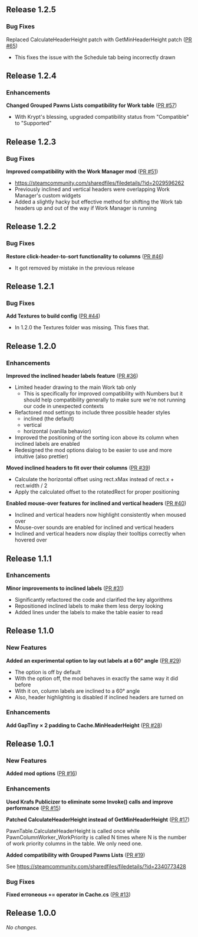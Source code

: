 ## Release 1.2.5

### Bug Fixes

Replaced CalculateHeaderHeight patch with GetMinHeaderHeight patch ([PR #65](https://github.com/CaptainArbitrary/CompactWorkTab/pull/65))

- This fixes the issue with the Schedule tab being incorrectly drawn

## Release 1.2.4

### Enhancements

**Changed Grouped Pawns Lists compatibility for Work table** ([PR #57](https://github.com/CaptainArbitrary/CompactWorkTab/pull/57))

- With Krypt's blessing, upgraded compatibility status from "Compatible" to "Supported"

## Release 1.2.3

### Bug Fixes

**Improved compatibility with the Work Manager mod** ([PR #51](https://github.com/CaptainArbitrary/CompactWorkTab/pull/51))

- https://steamcommunity.com/sharedfiles/filedetails/?id=2029596262
- Previously inclined and vertical headers were overlapping Work Manager's custom widgets
- Added a slightly hacky but effective method for shifting the Work tab headers up and out of the way if Work Manager is running

## Release 1.2.2

### Bug Fixes

**Restore click-header-to-sort functionality to columns** ([PR #46](https://github.com/CaptainArbitrary/CompactWorkTab/pull/46))

- It got removed by mistake in the previous release

## Release 1.2.1

### Bug Fixes

**Add Textures to build config** ([PR #44](https://github.com/CaptainArbitrary/CompactWorkTab/pull/44))

- In 1.2.0 the Textures folder was missing. This fixes that.

## Release 1.2.0

### Enhancements

**Improved the inclined header labels feature** ([PR #36](https://github.com/CaptainArbitrary/CompactWorkTab/pull/36))

- Limited header drawing to the main Work tab only
  - This is specifically for improved compatibility with Numbers but it should help compatibility generally to make sure we're not running our code in unexpected contexts
- Refactored mod settings to include three possible header styles
  - inclined (the default)
  - vertical
  - horizontal (vanilla behavior)
- Improved the positioning of the sorting icon above its column when inclined labels are enabled
- Redesigned the mod options dialog to be easier to use and more intuitive (also prettier)

**Moved inclined headers to fit over their columns** ([PR #39](https://github.com/CaptainArbitrary/CompactWorkTab/pull/39))

- Calculate the horizontal offset using rect.xMax instead of rect.x + rect.width / 2
- Apply the calculated offset to the rotatedRect for proper positioning

**Enabled mouse-over features for inclined and vertical headers** ([PR #40](https://github.com/CaptainArbitrary/CompactWorkTab/pull/40))

- Inclined and vertical headers now highlight consistently when moused over
- Mouse-over sounds are enabled for inclined and vertical headers
- Inclined and vertical headers now display their tooltips correctly when hovered over

## Release 1.1.1

### Enhancements

**Minor improvements to inclined labels** ([PR #31](https://github.com/CaptainArbitrary/CompactWorkTab/pull/31))

- Significantly refactored the code and clarified the key algorithms
- Repositioned inclined labels to make them less derpy looking
- Added lines under the labels to make the table easier to read

## Release 1.1.0

### New Features

**Added an experimental option to lay out labels at a 60° angle** ([PR #29](https://github.com/CaptainArbitrary/CompactWorkTab/pull/29))

- The option is off by default
- With the option off, the mod behaves in exactly the same way it did before
- With it on, column labels are inclined to a 60° angle
- Also, header highlighting is disabled if inclined headers are turned on

### Enhancements

**Add GapTiny × 2 padding to Cache.MinHeaderHeight** ([PR #28](https://github.com/CaptainArbitrary/CompactWorkTab/pull/28))

## Release 1.0.1

### New Features

**Added mod options** ([PR #16](https://github.com/CaptainArbitrary/CompactWorkTab/pull/16))

### Enhancements

**Used Krafs Publicizer to eliminate some Invoke() calls and improve performance** ([PR #15](https://github.com/CaptainArbitrary/CompactWorkTab/pull/15))

**Patched CalculateHeaderHeight instead of GetMinHeaderHeight** ([PR #17](https://github.com/CaptainArbitrary/CompactWorkTab/pull/17))

PawnTable.CalculateHeaderHeight is called once while PawnColumnWorker_WorkPriority is called N times where N is the number of work priority columns in the table. We only need one.

**Added compatibility with Grouped Pawns Lists** ([PR #19](https://github.com/CaptainArbitrary/CompactWorkTab/pull/19))

See https://steamcommunity.com/sharedfiles/filedetails/?id=2340773428

### Bug Fixes

**Fixed erroneous += operator in Cache.cs** ([PR #13](https://github.com/CaptainArbitrary/CompactWorkTab/pull/13))

## Release 1.0.0

_No changes._

